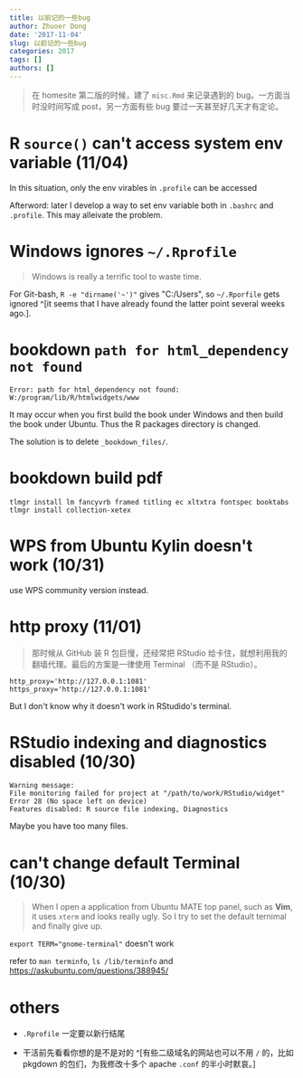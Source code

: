 ```yaml
---
title: 以前记的一些bug
author: Zhuoer Dong
date: '2017-11-04'
slug: 以前记的一些bug
categories: 2017
tags: []
authors: []
---
```


> 在 homesite 第二版的时候，建了 `misc.Rmd` 来记录遇到的 bug。一方面当时没时间写成 post，另一方面有些 bug 要过一天甚至好几天才有定论。


# R `source()` can't access system env variable (11/04)

In this situation, only the env virables in `.profile` can be accessed

Afterword: later I develop a way to set env variable both in `.bashrc` and `.profile`. This may alleivate the problem.



# Windows ignores `~/.Rprofile`

> Windows is really a terrific tool to waste time.

For Git-bash, `R -e "dirname('~')"` gives "C:/Users", so `~/.Rporfile` gets ignored ^[it seems that I have already found the latter point several weeks ago.].


# bookdown `path for html_dependency not found`


```
Error: path for html_dependency not found: W:/program/lib/R/htmlwidgets/www
```

It may occur when you first build the book under Windows and then build the book under Ubuntu. Thus the R packages directory is changed.

The solution is to delete `_bookdown_files/`.



# bookdown build pdf 

```Batchfile
tlmgr install lm fancyvrb framed titling ec xltxtra fontspec booktabs
tlmgr install collection-xetex
```


#  WPS from Ubuntu Kylin doesn't work (10/31)

use WPS community version instead.




# http proxy (11/01)

> 那时候从 GitHub 装 R 包巨慢，还经常把 RStudio 给卡住，就想利用我的翻墙代理。最后的方案是一律使用 Terminal （而不是 RStudio）。

```bashrc
http_proxy='http://127.0.0.1:1081'
https_proxy='http://127.0.0.1:1081'
```

But I don't know why it doesn't work in RStudido's terminal.



# RStudio indexing and diagnostics disabled (10/30)

```
Warning message:
File monitoring failed for project at "/path/to/work/RStudio/widget"
Error 28 (No space left on device)
Features disabled: R source file indexing, Diagnostics
```

Maybe you have too many files.



# can't change default Terminal (10/30)

> When I open a application from Ubuntu MATE top panel, such as **Vim**, it uses `xterm` and looks really ugly. So I try to set the default ternimal and finally give up.


`export TERM="gnome-terminal"` doesn't work


refer to `man terminfo`, `ls /lib/terminfo` and https://askubuntu.com/questions/388945/



# others


- `.Rprofile` 一定要以新行结尾

- 干活前先看看你想的是不是对的 ^[有些二级域名的网站也可以不用 `/` 的，比如 pkgdown 的包们，为我修改十多个 apache `.conf` 的半小时默哀。]


